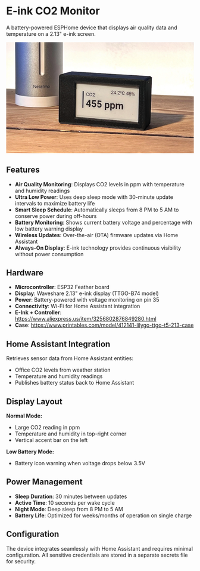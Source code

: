# E-ink CO2 Monitor

A battery-powered ESPHome device that displays air quality data and temperature on a 2.13" e-ink screen.

![product](https://github.com/TilmanGriesel/ha_eink_co2_monitor/blob/main/docs/product.png?raw=true)

## Features

- **Air Quality Monitoring**: Displays CO2 levels in ppm with temperature and humidity readings
- **Ultra Low Power**: Uses deep sleep mode with 30-minute update intervals to maximize battery life
- **Smart Sleep Schedule**: Automatically sleeps from 8 PM to 5 AM to conserve power during off-hours
- **Battery Monitoring**: Shows current battery voltage and percentage with low battery warning display
- **Wireless Updates**: Over-the-air (OTA) firmware updates via Home Assistant
- **Always-On Display**: E-ink technology provides continuous visibility without power consumption

## Hardware

- **Microcontroller**: ESP32 Feather board
- **Display**: Waveshare 2.13" e-ink display (TTGO-B74 model)
- **Power**: Battery-powered with voltage monitoring on pin 35
- **Connectivity**: Wi-Fi for Home Assistant integration
- **E-Ink + Controller**: https://www.aliexpress.us/item/3256802876849280.html
- **Case**: https://www.printables.com/model/412141-lilygo-ttgo-t5-213-case

## Home Assistant Integration

Retrieves sensor data from Home Assistant entities:
- Office CO2 levels from weather station
- Temperature and humidity readings
- Publishes battery status back to Home Assistant

## Display Layout

**Normal Mode:**
- Large CO2 reading in ppm
- Temperature and humidity in top-right corner  
- Vertical accent bar on the left

**Low Battery Mode:**
- Battery icon warning when voltage drops below 3.5V

## Power Management

- **Sleep Duration**: 30 minutes between updates
- **Active Time**: 10 seconds per wake cycle
- **Night Mode**: Deep sleep from 8 PM to 5 AM
- **Battery Life**: Optimized for weeks/months of operation on single charge

## Configuration

The device integrates seamlessly with Home Assistant and requires minimal configuration. All sensitive credentials are stored in a separate secrets file for security.